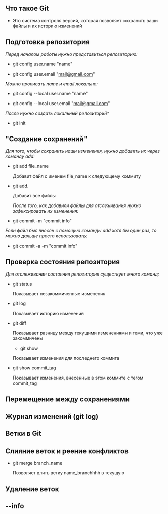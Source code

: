 ## Что такое Git

* Это система контроля версий, которая позволяет сохранить ваши файлы и их историю изменений

## Подготовка репозитория

*Перед началом работы нужно представиться репозиторию:*
* git config user.name "name"

* git config user.email "mail@gmail.com"

*Можно прописать name и email локально:*
* git config --local user.name "name"

* git config --local user.email "mail@gmail.com"

*После нужно создать локальный репозиторий^*

* git init

## "Создание сохранений"

*Для того, чтобы сохранить наши изменения, нужно добавить их через команду add:*

* git add file_name
  
   Добавит файл с именем file_name к следующему коммиту

* git add.
 
   Добавит все файлы 

   *После того, как добавили файлы для отслеживания нужно зафиксировать их изменения:*

* git commit -m "commit info"

*Если файл был внесён с помощью команды add хотя бы один раз, то можно дальше просто использовать:*

* git commit -a -m "commit info" 

## Проверка состояния репозитория


*Для отслеживания состояния репозитория существует много команд:*
* git status

   Показывает незакоммиченные изменения 
* git log
   
   Показывает историю изменений
* git diff

   Показывает разницу между текущими изменениями и теми, что уже закоммичены

   * git show 
    
   Показывает изменения для последнего коммита

* git show commit_tag

   Показывает изменения, внесенные в этом коммите с тегом commit_tag

## Перемещение между сохранениями 

## Журнал изменений (git log)

## Ветки в Git

## Слияние веток и реение конфликтов

* git merge branch_name

    Позволяет влить ветку name_branchhhh в текущую

## Удаление веток

## --info